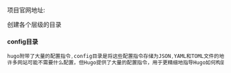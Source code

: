 

项目官网地址:



创建各个层级的目录



#### config目录

```go
hugo附带了大量的配置指令,config目录是将这些配置指令存储为JSON,YAML和TOML文件的地方.每一个根设置对象都可以配置成单独的文件,并且可以根据具体的环境进行优化，比如开发环境，测试环境，生产环境等.当我们只需要一个简单的环境而不需要使用这么多的配置，并且也不需要配置多个环境的时候，我们可以使用一个root根目录下的一个单独的config.toml文件作为配置。
许多网站可能不需要什么配置，但Hugo提供了大量的配置指令，用于更精细地指导Hugo如何构建网站。注意：默认情况下不创建配置目录。
```

